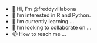 - 👋 Hi, I’m @freddyvillabona
- 👀 I’m interested in R and Python.
- 🌱 I’m currently learning ...
- 💞️ I’m looking to collaborate on ...
- 📫 How to reach me ...


<!---
freddyvillabona/freddyvillabona is a ✨ special ✨ repository because its `README.md` (this file) appears on your GitHub profile.
You can click the Preview link to take a look at your changes.
--->
